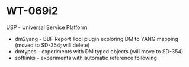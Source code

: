 # WT-069i2
USP - Universal Service Platform

* dm2yang - BBF Report Tool plugin exploring DM to YANG mapping (moved to SD-354; will delete)
* dmtypes - experiments with DM typed objects (will move to SD-354)
* softlinks - experiments with automatic reference following
